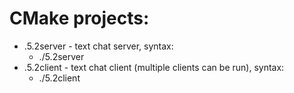 # CMake projects:

- .5.2server - text chat server, syntax:
  - ./5.2server <port>
- .5.2client - text chat client (multiple clients can be run), syntax:
  - ./5.2client <IP address> <port>